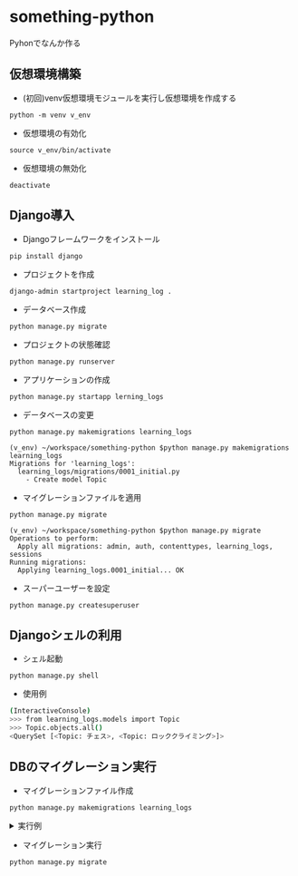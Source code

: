 # something-python
Pyhonでなんか作る

## 仮想環境構築

- (初回)venv仮想環境モジュールを実行し仮想環境を作成する

`python -m venv v_env`

- 仮想環境の有効化

`source v_env/bin/activate`

- 仮想環境の無効化

`deactivate`

## Django導入

- Djangoフレームワークをインストール

`pip install django`

- プロジェクトを作成

`django-admin startproject learning_log .`

- データベース作成

`python manage.py migrate`

- プロジェクトの状態確認

`python manage.py runserver`

- アプリケーションの作成

`python manage.py startapp lerning_logs`

- データベースの変更

`python manage.py makemigrations learning_logs`

```
(v_env) ~/workspace/something-python $python manage.py makemigrations learning_logs 
Migrations for 'learning_logs':
  learning_logs/migrations/0001_initial.py
    - Create model Topic
```


- マイグレーションファイルを適用

`python manage.py migrate`

```
(v_env) ~/workspace/something-python $python manage.py migrate
Operations to perform:
  Apply all migrations: admin, auth, contenttypes, learning_logs, sessions
Running migrations:
  Applying learning_logs.0001_initial... OK
```

- スーパーユーザーを設定

`python manage.py createsuperuser`


## Djangoシェルの利用

- シェル起動

`python manage.py shell`

 - 使用例

 ```sh
 (InteractiveConsole)
>>> from learning_logs.models import Topic
>>> Topic.objects.all()
<QuerySet [<Topic: チェス>, <Topic: ロッククライミング>]>
 ```

 ## DBのマイグレーション実行

 - マイグレーションファイル作成

 `python manage.py makemigrations learning_logs`

<details><summary>実行例</summary>
<pre>
(v_env) ~/workspace/something-python $python manage.py makemigrations learning_logs
It is impossible to add a non-nullable field 'owner' to topic without specifying a default. This is because the database needs something to populate existing rows.
Please select a fix:
 1) Provide a one-off default now (will be set on all existing rows with a null value for this column)
 2) Quit and manually define a default value in models.py.
Select an option: 1
Please enter the default value as valid Python.
The datetime and django.utils.timezone modules are available, so it is possible to provide e.g. timezone.now as a value.
Type 'exit' to exit this prompt
>>> 1
Migrations for 'learning_logs':
  learning_logs/migrations/0003_topic_owner.py
    - Add field owner to topic
</pre>
</details>

- マイグレーション実行

`python manage.py migrate`